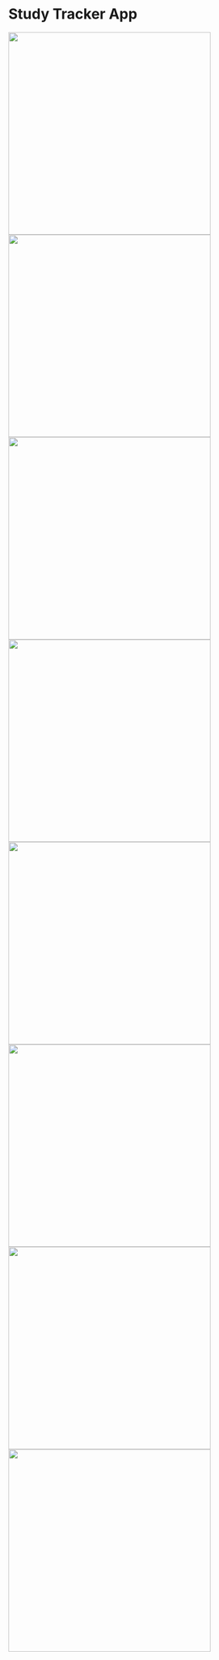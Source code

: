 # Study Tracker App

<div align="center" style="display: flex; flex-wrap: wrap;">
  <img src="docs/Preview_1.png" width="400">
  <img src="docs/Preview_2.png" width="400">
  <img src="docs/Preview_3.png" width="400">
  <img src="docs/Preview_4.png" width="400">
  <img src="docs/Preview_5.png" width="400">
  <img src="docs/Preview_6.png" width="400">
  <img src="docs/Preview_7.png" width="400">
  <img src="docs/Preview_8.png" width="400">
</div>
